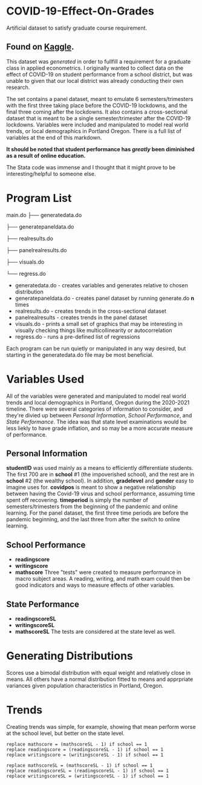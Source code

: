 # COVID-19-Effect-On-Grades
Artificial dataset to satisfy graduate course requirement. 

Found on [Kaggle](https://www.kaggle.com/dylanbollard/covid19-effect-on-grades-constructed-dataset).
---

This dataset was *generated* in order to fullfill a requirement for a graduate class in applied econometrics. I originally wanted to collect data on the effect of COVID-19 on student performance from a school district, but was unable to given that our local district was already conducting their own research. 

The set contains a panel dataset, meant to emulate 6 semesters/trimesters with the first three taking place before the COVID-19 lockdowns, and the final three coming after the lockdowns. It also contains a cross-sectional dataset that is meant to be a single semester/trimester after the COVID-19 lockdowns. Variables were included and manipulated to model real world trends, or local demographics in Portland Oregon. There is a full list of variables at the end of this markdown.

**It should be noted that student performance has *greatly* been diminished as a result of online education.**

The Stata code was immense and I thought that it might prove to be interesting/helpful to someone else. 

# Program List
main.do
├── generatedata.do

├── generatepaneldata.do

├── realresults.do

├── panelrealresults.do

├── visuals.do

└── regress.do

+ generatedata.do - creates variables and generates relative to chosen distribution
+ generatepaneldata.do - creates panel dataset by running generate.do **n** times
+ realresults.do - creates trends in the cross-sectional dataset
+ panelrealresults - creates trends in the panel dataset
+ visuals.do - prints a small set of graphics that may be interesting in visually checking things like multicollinearity or autocorrelation
+ regress.do - runs a pre-defined list of regressions

Each program can be run quietly or manipulated in any way desired, but starting in the generatedata.do file may be most beneficial. 

# Variables Used
All of the variables were generated and manipulated to model real world trends and local demographics in Portland, Oregon during the 2020-2021 timeline. There were several categories of information to consider, and they're divied up between *Personal Information*, *School Performance*, and *State Performance*. The idea was that state level examinations would be less liekly to have grade inflation, and so may be a more accurate measure of performance. 

## Personal Information
**studentID** was used mainly as a means to efficiently differentiate students. The first 700 are in **school** #1 (the impoverished school), and the rest are in **school** #2 (the wealthy school). In addition, **gradelevel** and **gender** easy to imagine uses for. **covidpos** is meant to show a negative relationship between having the Covid-19 virus and school performance, assuming time spent off recovering. **timeperiod** is simply the number of semesters/trimesters from the beginning of the pandemic and online learning. For the panel dataset, the first three time periods are before the pandemic beginning, and the last three from after the switch to online learning. 

## School Performance
+ **readingscore**
+ **writingscore**
+ **mathscore**
Three "tests" were created to measure performance in macro subject areas. A reading, writing, and math exam could then be good indicators and ways to measure effects of other variables. 

## State Performance
+ **readingscoreSL**
+ **writingscoreSL**
+ **mathscoreSL**
The tests are considered at the state level as well. 

# Generating Distributions 
Scores use a bimodal distribution with equal weight and relatively close in means. All others have a normal distribution fitted to means and apprpriate variances given population characteristics in Portland, Oregon. 

# Trends
Creating trends was simple, for example, showing that mean perform worse at the school level, but better on the state level. 
~~~
replace mathscore = (mathscoreSL - 1) if school == 1
replace readingscore = (readingscoreSL - 1) if school == 1
replace writingscore = (writingscoreSL - 1) if school == 1

replace mathscoreSL = (mathscoreSL - 1) if school == 1
replace readingscoreSL = (readingscoreSL - 1) if school == 1
replace writingscoreSL = (writingscoreSL - 1) if school == 1
~~~